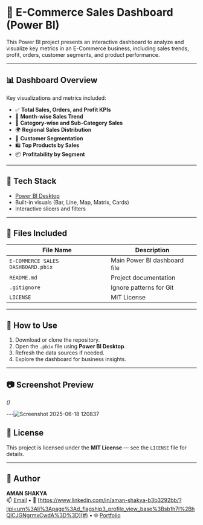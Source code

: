 # 🛒 E-Commerce Sales Dashboard (Power BI)

This Power BI project presents an interactive dashboard to analyze and visualize key metrics in an E-Commerce business, including sales trends, profit, orders, customer segments, and product performance.

---

## 📊 Dashboard Overview

Key visualizations and metrics included:
- ✅ **Total Sales, Orders, and Profit KPIs**
- 📅 **Month-wise Sales Trend**
- 🧾 **Category-wise and Sub-Category Sales**
- 🌍 **Regional Sales Distribution**
- 👥 **Customer Segmentation**
- 🛍️ **Top Products by Sales**
- 📦 **Profitability by Segment**

---

## 🧰 Tech Stack
- [Power BI Desktop](https://powerbi.microsoft.com/)
- Built-in visuals (Bar, Line, Map, Matrix, Cards)
- Interactive slicers and filters

---

## 📁 Files Included

| File Name                          | Description                            |
|-----------------------------------|----------------------------------------|
| `E-COMMERCE SALES DASHBOARD.pbix` | Main Power BI dashboard file           |
| `README.md`                       | Project documentation                  |
| `.gitignore`                      | Ignore patterns for Git                |
| `LICENSE`                         | MIT License                            |

---

## 🚀 How to Use

1. Download or clone the repository.
2. Open the `.pbix` file using **Power BI Desktop**.
3. Refresh the data sources if needed.
4. Explore the dashboard for business insights.

---

## 📷 Screenshot Preview

*()*

---![Screenshot 2025-06-18 120837](https://github.com/user-attachments/assets/2812e69e-97d2-4773-8808-ecbd3077d773)


## 📄 License

This project is licensed under the **MIT License** — see the `LICENSE` file for details.

---

## 👤 Author

**AMAN SHAKYA**  
📫 [Email](shakyaaman8920@gmail.com) • 💼 [https://www.linkedin.com/in/aman-shakya-b3b3292bb/?lipi=urn%3Ali%3Apage%3Ad_flagship3_profile_view_base%3Bsb1h7I%2BhQlCJGNgrmxCwdA%3D%3D](#) • 🌐 [Portfolio](#)

